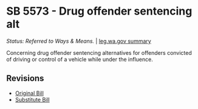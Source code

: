 # SB 5573 - Drug offender sentencing alt
*Status: Referred to Ways & Means.* | [leg.wa.gov summary](https://app.leg.wa.gov/billsummary?BillNumber=5573&Year=2021)

Concerning drug offender sentencing alternatives for offenders convicted of driving or control of a vehicle while under the influence.

## Revisions
* [Original Bill](1/)
* [Substitute Bill](S/)